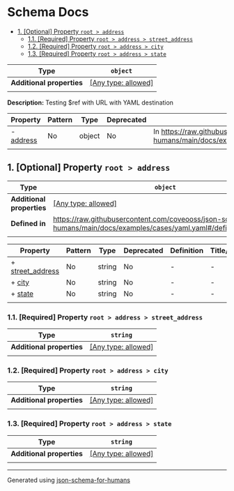 # Schema Docs

- [1. [Optional] Property `root > address`](#address)
  - [1.1. [Required] Property `root > address > street_address`](#address_street_address)
  - [1.2. [Required] Property `root > address > city`](#address_city)
  - [1.3. [Required] Property `root > address > state`](#address_state)

| Type                      | `object`                                                                  |
| ------------------------- | ------------------------------------------------------------------------- |
| **Additional properties** | [[Any type: allowed]](# "Additional Properties of any type are allowed.") |
|                           |                                                                           |

**Description:** Testing $ref with URL with YAML destination

| Property               | Pattern | Type   | Deprecated | Definition                                                                                                                   | Title/Description |
| ---------------------- | ------- | ------ | ---------- | ---------------------------------------------------------------------------------------------------------------------------- | ----------------- |
| - [address](#address ) | No      | object | No         | In https://raw.githubusercontent.com/coveooss/json-schema-for-humans/main/docs/examples/cases/yaml.yaml#/definitions/address | -                 |
|                        |         |        |            |                                                                                                                              |                   |

## <a name="address"></a>1. [Optional] Property `root > address`

| Type                      | `object`                                                                                                                  |
| ------------------------- | ------------------------------------------------------------------------------------------------------------------------- |
| **Additional properties** | [[Any type: allowed]](# "Additional Properties of any type are allowed.")                                                 |
| **Defined in**            | https://raw.githubusercontent.com/coveooss/json-schema-for-humans/main/docs/examples/cases/yaml.yaml#/definitions/address |
|                           |                                                                                                                           |

| Property                                     | Pattern | Type   | Deprecated | Definition | Title/Description |
| -------------------------------------------- | ------- | ------ | ---------- | ---------- | ----------------- |
| + [street_address](#address_street_address ) | No      | string | No         | -          | -                 |
| + [city](#address_city )                     | No      | string | No         | -          | -                 |
| + [state](#address_state )                   | No      | string | No         | -          | -                 |
|                                              |         |        |            |            |                   |

### <a name="address_street_address"></a>1.1. [Required] Property `root > address > street_address`

| Type                      | `string`                                                                  |
| ------------------------- | ------------------------------------------------------------------------- |
| **Additional properties** | [[Any type: allowed]](# "Additional Properties of any type are allowed.") |
|                           |                                                                           |

### <a name="address_city"></a>1.2. [Required] Property `root > address > city`

| Type                      | `string`                                                                  |
| ------------------------- | ------------------------------------------------------------------------- |
| **Additional properties** | [[Any type: allowed]](# "Additional Properties of any type are allowed.") |
|                           |                                                                           |

### <a name="address_state"></a>1.3. [Required] Property `root > address > state`

| Type                      | `string`                                                                  |
| ------------------------- | ------------------------------------------------------------------------- |
| **Additional properties** | [[Any type: allowed]](# "Additional Properties of any type are allowed.") |
|                           |                                                                           |

----------------------------------------------------------------------------------------------------------------------------
Generated using [json-schema-for-humans](https://github.com/coveooss/json-schema-for-humans)